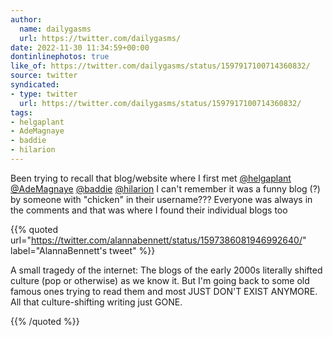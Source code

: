 ```yaml
---
author:
  name: dailygasms
  url: https://twitter.com/dailygasms/
date: 2022-11-30 11:34:59+00:00
dontinlinephotos: true
like_of: https://twitter.com/dailygasms/status/1597917100714360832/
source: twitter
syndicated:
- type: twitter
  url: https://twitter.com/dailygasms/status/1597917100714360832/
tags:
- helgaplant
- AdeMagnaye
- baddie
- hilarion
---
```


Been trying to recall that blog/website where I first met [@helgaplant](https://twitter.com/helgaplant/) [@AdeMagnaye](https://twitter.com/AdeMagnaye/) [@baddie](https://twitter.com/baddie/) [@hilarion](https://twitter.com/hilarion/) I can't remember it was a funny blog (?) by someone with "chicken" in their username??? Everyone was always in the comments and that was where I found their individual blogs too 

{{% quoted url="https://twitter.com/alannabennett/status/1597386081946992640/" label="AlannaBennett's tweet" %}}

A small tragedy of the internet: The blogs of the early 2000s literally shifted culture (pop or otherwise) as we know it. But I'm going back to some old famous ones trying to read them and most JUST DON'T EXIST ANYMORE. All that culture-shifting writing just GONE.

{{% /quoted %}}
